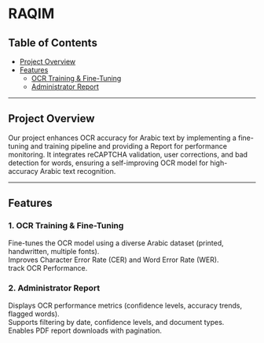 # RAQIM

## Table of Contents
- [Project Overview](#project-overview)
- [Features](#features)
  - [OCR Training & Fine-Tuning](#ocr-training--fine-tuning)
  - [Administrator Report](#administrator-report)
---

## Project Overview
Our project enhances OCR accuracy for Arabic text by implementing a fine-tuning and training pipeline and providing a Report for performance monitoring. It integrates reCAPTCHA validation, user corrections, and bad detection for words, ensuring a self-improving OCR model for high-accuracy Arabic text recognition.

---

## Features

### 1. OCR Training & Fine-Tuning
 Fine-tunes the OCR model using a diverse Arabic dataset (printed, handwritten, multiple fonts).  
 Improves Character Error Rate (CER) and Word Error Rate (WER).  
 track OCR Performance.  

### 2. Administrator Report
 Displays OCR performance metrics (confidence levels, accuracy trends, flagged words).  
 Supports filtering by date, confidence levels, and document types.  
 Enables PDF report downloads with pagination.
